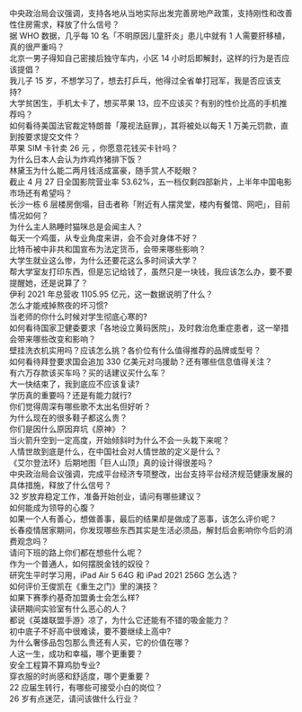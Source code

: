 中央政治局会议强调，支持各地从当地实际出发完善房地产政策，支持刚性和改善性住房需求，释放了什么信号？  
据 WHO 数据，几乎每 10 名「不明原因儿童肝炎」患儿中就有 1 人需要肝移植，真的很严重吗？  
北京一男子得知自己密接后独守车内，小区 14 小时后即解封，这样的行为是否应该提倡？  
我儿子 15 岁，不想学习了，想去打乒乓，他得过全省单打冠军，我是否应该支持?  
大学贫困生，手机太卡了，想买苹果 13，应不应该买？有别的性价比高的手机推荐吗？  
如何看待美国法官裁定特朗普「蔑视法庭罪」，其将被处以每天 1 万美元罚款，直到按要求提交文件？  
苹果 SIM 卡针卖 26 元 ，你愿意花钱买卡针吗？  
为什么日本人会认为炸鸡炸猪排下饭？  
林黛玉为什么能二两月钱活成富豪，随手赏人不眨眼？  
截止 4 月 27 日全国影院营业率 53.62%，五一档仅剩四部新片，上半年中国电影市场还有希望吗？  
长沙一栋 6 层楼房倒塌，目击者称「附近有人摆灵堂，楼内有餐馆、网吧」，目前情况如何？  
为什么主人熟睡时猫咪总是会闻主人？  
每天一个鸡蛋，从专业角度来讲，会不会对身体不好？  
比特币被中非共和国宣布为法定货币，会带来哪些影响？  
大学生就业这么惨，为什么还要花这么多时间读大学？  
帮大学室友打印东西，但是忘记给钱了，虽然只是一块钱，我应该怎么办，要不要提醒她，还是说算了？  
伊利 2021 年总营收 1105.95 亿元，这一数据说明了什么？  
怎么才能戒掉熬夜的坏习惯?  
当老师的你什么时候对学生彻底心寒的?  
如何看待国家卫健委要求「各地设立黄码医院」，及时救治危重症患者，这一举措会带来哪些改变和影响？  
壁挂洗衣机实用吗？应该怎么挑？各价位有什么值得推荐的品牌或型号？  
如何看待拜登要求国会追加 330 亿美元对乌援助？还有哪些信息值得关注？  
有六万存款该买车吗？买的话建议买什么车？  
大一快结束了，我到底应不应该复读?  
学历真的重要吗？还是有能力就行?  
你们觉得周深有哪些歌不太出名但好听？  
为什么现在的很多鞋子都这么贵？  
你们是因什么原因弃坑《原神》？  
当火箭升空到一定高度，开始倾斜时为什么不会一头栽下来呢？  
人情世故到底是什么，在中国社会对人情世故的定义是什么？  
《艾尔登法环》后期地图「巨人山顶」真的设计得很差吗？  
中央政治局会议强调，完成平台经济专项整改，出台支持平台经济规范健康发展的具体措施，释放了什么信号？  
32 岁放弃稳定工作，准备开始创业，请问有哪些建议？  
如何能成为领导的心腹？  
如果一个人有善心，想做善事，最后的结果却是做成了恶事，该怎么评价呢？  
长春疫情居家期间，你发现哪些东西其实是生活必须品，解封后会影响你今后的消费观念吗？  
请问下班的路上你们都在想些什么呢？  
作为一个普通人，如何摆脱金钱的奴役？  
研究生平时学习用，iPad Air 5 64G 和 iPad 2021 256G 怎么选？  
如何评价王俊凯在《重生之门》里的演技？  
如果下赛季约基奇加盟勇士会怎么样?  
读研期间实验室有什么恶心的人？  
都说《英雄联盟手游》凉了，为什么它还能有不错的吸金能力？  
初中底子不好高中很难读，要不要继续上高中?  
为什么奢侈品包包那么贵还有人买，它的价值在哪？  
人这一生，成功和幸福，哪个更重要？  
安全工程算不算鸡肋专业?  
穿衣服的时尚感和舒适度，哪个更重要？  
22 应届生转行，有哪些可接受小白的岗位？  
26 岁有点迷茫，请问该做什么行业？  
